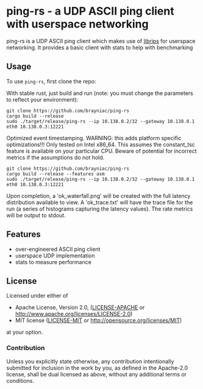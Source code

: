 # ping-rs - a UDP ASCII ping client with userspace networking

ping-rs is a UDP ASCII ping client which makes use of [librips](https://github.com/faern/librips) for userspace networking. It provides a basic client with stats to help with benchmarking

## Usage

To use `ping-rs`, first clone the repo:

With stable rust, just build and run (note: you must change the parameters to reflect your environment):
```shell
git clone https://github.com/brayniac/ping-rs
cargo build --release
sudo ./target/release/ping-rs --ip 10.138.0.2/32 --gateway 10.138.0.1 eth0 10.138.0.3:12221
```

Optimized event timestamping. WARNING: this adds platform specific optimizations!!! Only tested on Intel x86_64. This assumes the constant_tsc feature is available on your particular CPU. Beware of potential for incorrect metrics if the assumptions do not hold.
```shell
git clone https://github.com/brayniac/ping-rs
cargo build --release --features asm
sudo ./target/release/ping-rs --ip 10.138.0.2/32 --gateway 10.138.0.1 eth0 10.138.0.3:12221
```

Upon completion, a 'ok_waterfall.png' will be created with the full latency distribution available to view. A 'ok_trace.txt' will have the trace file for the run (a series of histograms capturing the latency values). The rate metrics will be output to stdout.

## Features

* over-engineered ASCII ping client
* userspace UDP implementation
* stats to measure performance

## License

Licensed under either of

 * Apache License, Version 2.0, ([LICENSE-APACHE](LICENSE-APACHE) or http://www.apache.org/licenses/LICENSE-2.0)
 * MIT license ([LICENSE-MIT](LICENSE-MIT) or http://opensource.org/licenses/MIT)

at your option.

### Contribution

Unless you explicitly state otherwise, any contribution intentionally
submitted for inclusion in the work by you, as defined in the Apache-2.0
license, shall be dual licensed as above, without any additional terms or
conditions.
